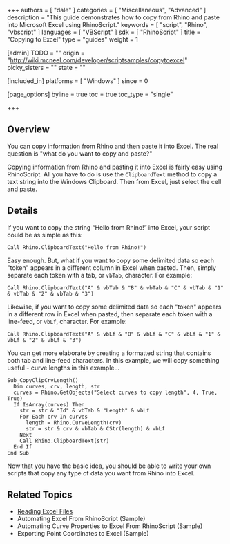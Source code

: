 +++
authors = [ "dale" ]
categories = [ "Miscellaneous", "Advanced" ]
description = "This guide demonstrates how to copy from Rhino and paste into Microsoft Excel using RhinoScript."
keywords = [ "script", "Rhino", "vbscript" ]
languages = [ "VBScript" ]
sdk = [ "RhinoScript" ]
title = "Copying to Excel"
type = "guides"
weight = 1

[admin]
TODO = ""
origin = "http://wiki.mcneel.com/developer/scriptsamples/copytoexcel"
picky_sisters = ""
state = ""

[included_in]
platforms = [ "Windows" ]
since = 0

[page_options]
byline = true
toc = true
toc_type = "single"

+++

 
## Overview

You can copy information from Rhino and then paste it into Excel.  The real question is "what do you want to copy and paste?"

Copying information from Rhino and pasting it into Excel is fairly easy using RhinoScript.  All you have to do is use the `ClipboardText` method to copy a text string into the Windows Clipboard.  Then from Excel, just select the cell and paste.

## Details

If you want to copy the string “Hello from Rhino!” into Excel, your script could be as simple as this:

```vbnet
Call Rhino.ClipboardText("Hello from Rhino!")
```

Easy enough. But, what if you want to copy some delimited data so each "token" appears in a different column in Excel when pasted. Then, simply separate each token with a tab, or `vbTab`, character. For example:

```vbnet
Call Rhino.ClipboardText("A" & vbTab & "B" & vbTab & "C" & vbTab & "1" & vbTab & "2" & vbTab & "3")
```

Likewise, if you want to copy some delimited data so each "token" appears in a different row in Excel when pasted, then separate each token with a line-feed, or `vbLf`, character. For example:

```vbnet
Call Rhino.ClipboardText("A" & vbLf & "B" & vbLf & "C" & vbLf & "1" & vbLf & "2" & vbLf & "3")
```

You can get more elaborate by creating a formatted string that contains both tab and line-feed characters. In this example, we will copy something useful - curve lengths in this example...

```vbnet
Sub CopyClipCrvLength()
  Dim curves, crv, length, str
  curves = Rhino.GetObjects("Select curves to copy length", 4, True, True)
  If IsArray(curves) Then
    str = str & "Id" & vbTab & "Length" & vbLf
    For Each crv In curves
      length = Rhino.CurveLength(crv)
      str = str & crv & vbTab & CStr(length) & vbLf
    Next
    Call Rhino.ClipboardText(str)
  End If    
End Sub
```

Now that you have the basic idea, you should be able to write your own scripts that copy any type of data you want from Rhino into Excel.

## Related Topics

- [Reading Excel Files](/guides/rhinoscript/reading-excel-files)
- Automating Excel From RhinoScript (Sample)
- Automating Curve Properties to Excel From RhinoScript (Sample)
- Exporting Point Coordinates to Excel (Sample)
